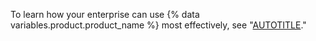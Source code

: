 To learn how your enterprise can use {% data variables.product.product_name %} most effectively, see "[AUTOTITLE](/admin/overview/best-practices-for-enterprises)."
